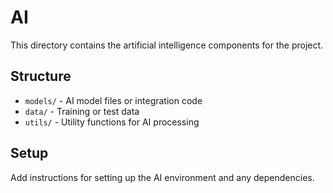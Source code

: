 # AI

This directory contains the artificial intelligence components for the project.

## Structure

- `models/` - AI model files or integration code
- `data/` - Training or test data
- `utils/` - Utility functions for AI processing

## Setup

Add instructions for setting up the AI environment and any dependencies.
